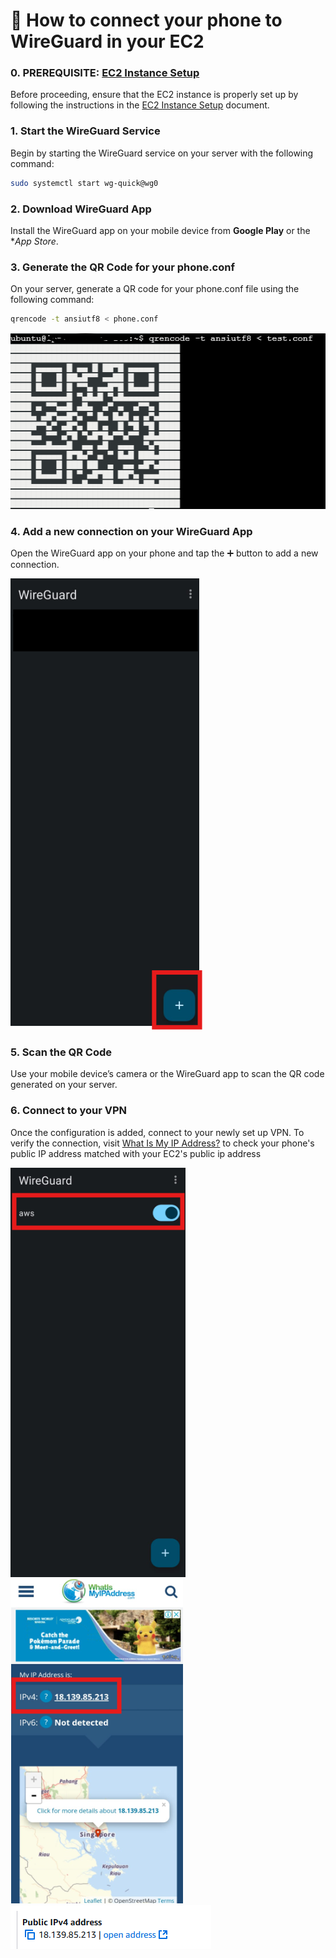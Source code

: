 # 📝 **How to connect your phone to WireGuard in your EC2**

### 0. **PREREQUISITE: [EC2 Instance Setup](EC2.MD)**

Before proceeding, ensure that the EC2 instance is properly set up by following the instructions in the [EC2 Instance Setup](EC2.MD) document.

### 1. **Start the WireGuard Service**

Begin by starting the WireGuard service on your server with the following command:

```bash
sudo systemctl start wg-quick@wg0
```

### 2. **Download WireGuard App**

Install the WireGuard app on your mobile device from **Google Play** or the \*_App Store_.

### 3. **Generate the QR Code for your phone.conf**

On your server, generate a QR code for your phone.conf file using the following command:

```bash
qrencode -t ansiutf8 < phone.conf
```

![alt text](./images/how-1.png)

### 4. **Add a new connection on your WireGuard App**

Open the WireGuard app on your phone and tap the ➕ button to add a new connection.

![alt text](./images/how-0.png)

### 5. **Scan the QR Code**

Use your mobile device’s camera or the WireGuard app to scan the QR code generated on your server.

### 6. **Connect to your VPN**

Once the configuration is added, connect to your newly set up VPN. To verify the connection, visit [What Is My IP Address?](https://whatismyipaddress.com/) to check your phone's public IP address matched with your EC2's public ip address

![VPN is connected](./images/how-2.png)  
![phoneipaddress](./images/how-3.png)
![ec2ipaddress](./images/how-4.png)
